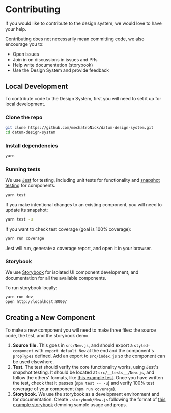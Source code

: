 # Contributing

If you would like to contribute to the design system, we would love to have your help.

Contributing does not necessarily mean committing code, we also encourage you to:

* Open issues
* Join in on discussions in issues and PRs
* Help write documentation (storybook)
* Use the Design System and provide feedback

## Local Development

To contribute code to the Design System, first you will need to set it up for local development.

### Clone the repo

```sh
git clone https://github.com/mechatroNick/datum-design-system.git
cd datum-design-system
```

### Install dependencies

```sh
yarn
```

### Running tests

We use [Jest][jest] for testing, including unit tests for functionality and [snapshot testing][snapshots] for components.

```sh
yarn test
```

If you make intentional changes to an existing component, you will need to update its snapshot:

```sh
yarn test -u
```

If you want to check test coverage (goal is 100% coverage):

```sh
yarn run coverage
```

Jest will run, generate a coverage report, and open it in your browser.

### Storybook

We use [Storybook][storybook] for isolated UI component development, and
documentation for all the available components.

To run storybook locally:

```sh
yarn run dev
open http://localhost:8000/
```

## Creating a New Component

To make a new component you will need to make three files: the source code,
the test, and the storybook demo.

1. **Source file.** This goes in `src/New.js`, and should export a
   `styled-component` with `export default New` at the end and the component's
   `propTypes` defined. Add an export to `src/index.js` so the component can be
   used elsewhere.
2. **Test.** The test should verify the core functionality works, using
   Jest's snapshot testing. It should be located at `src/__tests__/New.js`,
   and follow the others' formats, like [this example test][example_test].
   Once you have written the test, check that it passes (`npm test -- -u`) and
   verify 100% test coverage of your component (`npm run coverage`).
3. **Storybook.** We use the storybook as a development environment and for
   documentation. Create `.storybook/New.js` following the format of
   [this example storybook][example_storybook] demoing sample usage and props.

[jest]: https://facebook.github.io/jest/
[snapshots]: https://facebook.github.io/jest/docs/en/snapshot-testing.html#content
[storybook]: https://storybook.js.org
[example_test]: ../src/__tests__/Badge.js
[example_storybook]: ../.storybook/Badge.js
